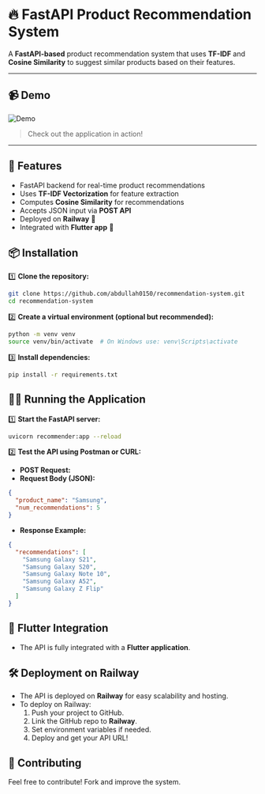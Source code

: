 # 🔥 FastAPI Product Recommendation System

A **FastAPI-based** product recommendation system that uses **TF-IDF** and **Cosine Similarity** to suggest similar products based on their features.

---

## 📹 Demo
![Demo](demo.gif)
> Check out the application in action!

---


## 🚀 Features
- FastAPI backend for real-time product recommendations
- Uses **TF-IDF Vectorization** for feature extraction
- Computes **Cosine Similarity** for recommendations
- Accepts JSON input via **POST API**
- Deployed on **Railway** 🚀
- Integrated with **Flutter app** 📱

## 📦 Installation

1️⃣ **Clone the repository:**
```sh
git clone https://github.com/abdullah0150/recommendation-system.git
cd recommendation-system
```

2️⃣ **Create a virtual environment (optional but recommended):**
```sh
python -m venv venv
source venv/bin/activate  # On Windows use: venv\Scripts\activate
```

3️⃣ **Install dependencies:**
```sh
pip install -r requirements.txt
```

## 🏃‍♂️ Running the Application

1️⃣ **Start the FastAPI server:**
```sh
uvicorn recommender:app --reload
```

2️⃣ **Test the API using Postman or CURL:**

- **POST Request:** 
- **Request Body (JSON):**
```json
{
  "product_name": "Samsung",
  "num_recommendations": 5
}
```
- **Response Example:**
```json
{
  "recommendations": [
    "Samsung Galaxy S21",
    "Samsung Galaxy S20",
    "Samsung Galaxy Note 10",
    "Samsung Galaxy A52",
    "Samsung Galaxy Z Flip"
  ]
}
```

## 📲 Flutter Integration
- The API is fully integrated with a **Flutter application**.


## 🛠 Deployment on Railway
- The API is deployed on **Railway** for easy scalability and hosting.
- To deploy on Railway:
  1. Push your project to GitHub.
  2. Link the GitHub repo to **Railway**.
  3. Set environment variables if needed.
  4. Deploy and get your API URL!



## 🤝 Contributing
Feel free to contribute! Fork and improve the system.
